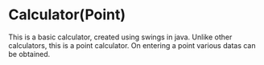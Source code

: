 # Calculator(Point)
This is a basic calculator, created using swings in java. Unlike other calculators, this is a point calculator. On entering a point various datas can be obtained.
